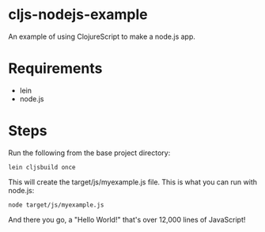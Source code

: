 cljs-nodejs-example
===================

An example of using ClojureScript to make a node.js app.

Requirements
============

* lein
* node.js

Steps
=====

Run the following from the base project directory:

    lein cljsbuild once

This will create the target/js/myexample.js file. This is what you can run with node.js:

    node target/js/myexample.js

And there you go, a "Hello World!" that's over 12,000 lines of JavaScript!

